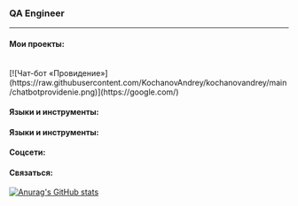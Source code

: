 ### QA Engineer
***

#### Мои проекты:
<br>
[![Чат-бот «Провидение»](https://raw.githubusercontent.com/KochanovAndrey/kochanovandrey/main/chatbotprovidenie.png)](https://google.com/)
<br>

#### Языки и инструменты:

#### Языки и инструменты:

#### Соцсети:

#### Связаться:

[![Anurag's GitHub stats](https://github-readme-stats.vercel.app/api?username=KochanovAndrey)](https://github.com/anuraghazra/github-readme-stats)
